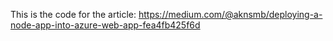 This is the code for the article: https://medium.com/@aknsmb/deploying-a-node-app-into-azure-web-app-fea4fb425f6d
